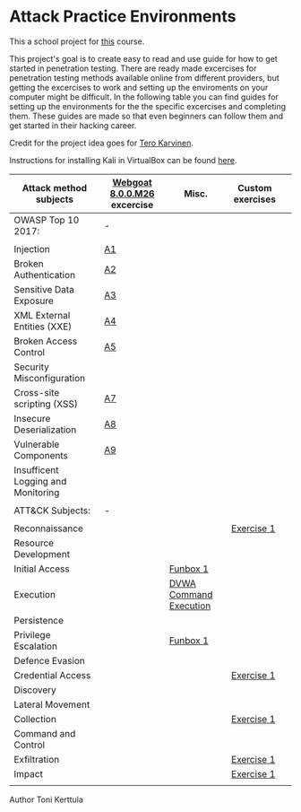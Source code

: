 # Attack Practice Environments

This a school project for [this](https://terokarvinen.com/2021/your-project-infrastructure-project-pro4tf023-3007/) course.

This project's goal is to create easy to read and use guide for how to get started in penetration testing. There are ready made excercises for penetration testing methods available online from different providers, but getting the excercises to work and setting up the enviroments on your computer might be difficult. In the following table you can find guides for setting up the environments for the the specific excercises and completing them. These guides are made so that even beginners can follow them and get started in their hacking career.

Credit for the project idea goes for [Tero Karvinen](https://terokarvinen.com/).

Instructions for installing Kali in VirtualBox can be found [here](https://github.com/tonikerttula/APE/blob/main/Kali.md).

|Attack method subjects   	|[Webgoat 8.0.0.M26](https://github.com/tonikerttula/APE/blob/main/webgoat.md) excercise   	|Misc.   	|Custom exercises   	|   	|
|---	|---	|---	|---	|---	|
|OWASP Top 10 2017:   	| -  	|   	|   	|   	|
|   	|   	|   	|   	|   	|
|Injection   	|[A1](https://github.com/tonikerttula/APE/blob/main/A1.md)   	|   	|   	|   	|
|Broken Authentication   	|[A2](https://github.com/tonikerttula/APE/blob/main/A2.md)   	|   	|   	|   	|
|Sensitive Data Exposure   	|[A3](https://github.com/tonikerttula/APE/blob/main/A3.md)   	|   	|   	|   	|
|XML External Entities (XXE)   	|[A4](https://github.com/tonikerttula/APE/blob/main/A4.md)   	|   	|   	|   	|
|Broken Access Control   	|[A5](https://github.com/tonikerttula/APE/blob/main/A5.md)   	|   	|   	|   	|
|Security Misconfiguration   	|   	|   	|   	|   	|
|Cross-site scripting (XSS)   	|[A7](https://github.com/tonikerttula/APE/blob/main/A7.md)   	|   	|   	|   	|
|Insecure Deserialization   	|[A8](https://github.com/tonikerttula/APE/blob/main/A8.md)   	|   	|   	|   	|
|Vulnerable Components   	|[A9](https://github.com/tonikerttula/APE/blob/main/A9.md)   	|   	|   	|   	|
|Insufficent Logging and Monitoring   	|   	|   	|   	|   	|
|   	|   	|   	|   	|   	|
|ATT&CK Subjects:   	| -  	|   	|   	|   	|
|   	|   	|   	|   	|   	|
|Reconnaissance   	|   	|   	|[Exercise 1](https://github.com/tonikerttula/APE/blob/main/metasploitable1.md)   	|   	|
|Resource Development   	|   	|   	|   	|   	|
|Initial Access   	|   	|[Funbox 1](https://github.com/tonikerttula/APE/blob/main/funbox1.md)   	|   	|   	|
|Execution   	|   	|[DVWA Command Execution](https://github.com/tonikerttula/APE/blob/main/dvwa.md)    	|   	|   	|
|Persistence   	|   	|   	|   	|   	|
|Privilege Escalation   	|   	|[Funbox 1](https://github.com/tonikerttula/APE/blob/main/funbox1.md)   	|   	|   	|
|Defence Evasion   	|   	|   	|   	|   	|
|Credential Access   	|   	|   	|[Exercise 1](https://github.com/tonikerttula/APE/blob/main/metasploitable1.md)   	|   	|
|Discovery   	|   	|   	|   	|   	|
|Lateral Movement   	|   	|   	|   	|   	|
|Collection   	|   	|   	|[Exercise 1](https://github.com/tonikerttula/APE/blob/main/metasploitable1.md)   	|   	|
|Command and Control   	|   	|   	|   	|   	|
|Exfiltration   	|   	|   	|[Exercise 1](https://github.com/tonikerttula/APE/blob/main/metasploitable1.md)   	|   	|
|Impact   	|   	|   	|[Exercise 1](https://github.com/tonikerttula/APE/blob/main/metasploitable1.md)   	|   	|
|   	|   	|   	|   	|   	|

Author Toni Kerttula
